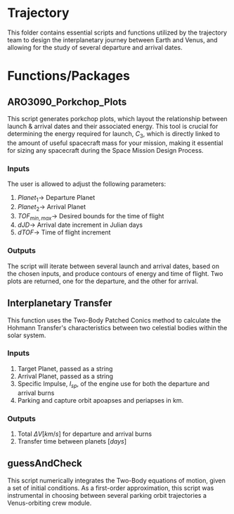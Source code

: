 # Trajectory
This folder contains essential scripts and functions utilized by the trajectory team to design the interplanetary journey between Earth and Venus, and allowing for the study of several departure and arrival dates. 

# Functions/Packages

## ARO3090_Porkchop_Plots
This script generates porkchop plots, which layout the relationship between launch & arrival dates and their associated energy. This tool is crucial for determining the energy required for launch, $C_3$, which is directly linked to the amount of useful spacecraft mass for your mission, making it essential for sizing any spacecraft during the Space Mission Design Process.

### Inputs
The user is allowed to adjust the following parameters:

1. $Planet_1 \rightarrow$ Departure Planet
2. $Planet_2 \rightarrow$ Arrival Planet
3. $TOF_{min,max} \rightarrow$ Desired bounds for the time of flight
4. $dJD \rightarrow$ Arrival date increment in Julian days
5. $dTOF \rightarrow$ Time of flight increment

### Outputs
The script will iterate between several launch and arrival dates, based on the chosen inputs, and produce contours of energy and time of flight. Two plots are returned, one for the departure, and the other for arrival. 


## Interplanetary Transfer
This function uses the Two-Body Patched Conics method to calculate the Hohmann Transfer's characteristics between two celestial bodies within the solar system.

### Inputs
1. Target Planet, passed as a string
2. Arrival Planet, passed as a string
3. Specific Impulse, $I_{sp}$, of the engine use for both the departure and arrival burns
4. Parking and capture orbit apoapses and periapses in km.

### Outputs 
1. Total $\Delta V \left[km/s\right]$ for departure and arrival burns
2. Transfer time between planets $[days]$

## guessAndCheck
This script numerically integrates the Two-Body equations of motion, given a set of initial conditions. As a first-order approximation, this script was instrumental in choosing between several parking orbit trajectories a Venus-orbiting crew module.